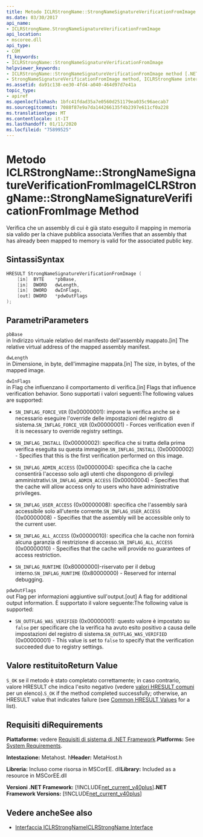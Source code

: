 ```yaml
---
title: Metodo ICLRStrongName::StrongNameSignatureVerificationFromImage
ms.date: 03/30/2017
api_name:
- ICLRStrongName.StrongNameSignatureVerificationFromImage
api_location:
- mscoree.dll
api_type:
- COM
f1_keywords:
- ICLRStrongName::StrongNameSignatureVerificationFromImage
helpviewer_keywords:
- ICLRStrongName::StrongNameSignatureVerificationFromImage method [.NET Framework hosting]
- StrongNameSignatureVerificationFromImage method, ICLRStrongName interface [.NET Framework hosting]
ms.assetid: da91c138-ee30-4fd4-a040-464d97d7e41a
topic_type:
- apiref
ms.openlocfilehash: 1bfc41fdad35a7e0560d251179ea035c96aecab7
ms.sourcegitcommit: 7088f87e9a7da144266135f4b2397e611cf0a228
ms.translationtype: MT
ms.contentlocale: it-IT
ms.lasthandoff: 01/11/2020
ms.locfileid: "75899525"
---
```

# <a name="iclrstrongnamestrongnamesignatureverificationfromimage-method"></a><span data-ttu-id="8a50e-102">Metodo ICLRStrongName::StrongNameSignatureVerificationFromImage</span><span class="sxs-lookup"><span data-stu-id="8a50e-102">ICLRStrongName::StrongNameSignatureVerificationFromImage Method</span></span>
<span data-ttu-id="8a50e-103">Verifica che un assembly di cui è già stato eseguito il mapping in memoria sia valido per la chiave pubblica associata.</span><span class="sxs-lookup"><span data-stu-id="8a50e-103">Verifies that an assembly that has already been mapped to memory is valid for the associated public key.</span></span>  
  
## <a name="syntax"></a><span data-ttu-id="8a50e-104">Sintassi</span><span class="sxs-lookup"><span data-stu-id="8a50e-104">Syntax</span></span>  
  
```cpp  
HRESULT StrongNameSignatureVerificationFromImage (  
    [in]  BYTE    *pbBase,  
    [in]  DWORD   dwLength,  
    [in]  DWORD   dwInFlags,  
    [out] DWORD   *pdwOutFlags  
);  
```  
  
## <a name="parameters"></a><span data-ttu-id="8a50e-105">Parametri</span><span class="sxs-lookup"><span data-stu-id="8a50e-105">Parameters</span></span>  
 `pbBase`  
 <span data-ttu-id="8a50e-106">in Indirizzo virtuale relativo del manifesto dell'assembly mappato.</span><span class="sxs-lookup"><span data-stu-id="8a50e-106">[in] The relative virtual address of the mapped assembly manifest.</span></span>  
  
 `dwLength`  
 <span data-ttu-id="8a50e-107">in Dimensione, in byte, dell'immagine mappata.</span><span class="sxs-lookup"><span data-stu-id="8a50e-107">[in] The size, in bytes, of the mapped image.</span></span>  
  
 `dwInFlags`  
 <span data-ttu-id="8a50e-108">in Flag che influenzano il comportamento di verifica.</span><span class="sxs-lookup"><span data-stu-id="8a50e-108">[in] Flags that influence verification behavior.</span></span> <span data-ttu-id="8a50e-109">Sono supportati i valori seguenti:</span><span class="sxs-lookup"><span data-stu-id="8a50e-109">The following values are supported:</span></span>  
  
- <span data-ttu-id="8a50e-110">`SN_INFLAG_FORCE_VER` (0x00000001): impone la verifica anche se è necessario eseguire l'override delle impostazioni del registro di sistema.</span><span class="sxs-lookup"><span data-stu-id="8a50e-110">`SN_INFLAG_FORCE_VER` (0x00000001) - Forces verification even if it is necessary to override registry settings.</span></span>  
  
- <span data-ttu-id="8a50e-111">`SN_INFLAG_INSTALL` (0x00000002): specifica che si tratta della prima verifica eseguita su questa immagine.</span><span class="sxs-lookup"><span data-stu-id="8a50e-111">`SN_INFLAG_INSTALL` (0x00000002) - Specifies that this is the first verification performed on this image.</span></span>  
  
- <span data-ttu-id="8a50e-112">`SN_INFLAG_ADMIN_ACCESS` (0x00000004): specifica che la cache consentirà l'accesso solo agli utenti che dispongono di privilegi amministrativi.</span><span class="sxs-lookup"><span data-stu-id="8a50e-112">`SN_INFLAG_ADMIN_ACCESS` (0x00000004) - Specifies that the cache will allow access only to users who have administrative privileges.</span></span>  
  
- <span data-ttu-id="8a50e-113">`SN_INFLAG_USER_ACCESS` (0x00000008): specifica che l'assembly sarà accessibile solo all'utente corrente.</span><span class="sxs-lookup"><span data-stu-id="8a50e-113">`SN_INFLAG_USER_ACCESS` (0x00000008) - Specifies that the assembly will be accessible only to the current user.</span></span>  
  
- <span data-ttu-id="8a50e-114">`SN_INFLAG_ALL_ACCESS` (0x00000010): specifica che la cache non fornirà alcuna garanzia di restrizione di accesso.</span><span class="sxs-lookup"><span data-stu-id="8a50e-114">`SN_INFLAG_ALL_ACCESS` (0x00000010) - Specifies that the cache will provide no guarantees of access restriction.</span></span>  
  
- <span data-ttu-id="8a50e-115">`SN_INFLAG_RUNTIME` (0x80000000)-riservato per il debug interno.</span><span class="sxs-lookup"><span data-stu-id="8a50e-115">`SN_INFLAG_RUNTIME` (0x80000000) - Reserved for internal debugging.</span></span>  
  
 `pdwOutFlags`  
 <span data-ttu-id="8a50e-116">out Flag per informazioni aggiuntive sull'output.</span><span class="sxs-lookup"><span data-stu-id="8a50e-116">[out] A flag for additional output information.</span></span> <span data-ttu-id="8a50e-117">È supportato il valore seguente:</span><span class="sxs-lookup"><span data-stu-id="8a50e-117">The following value is supported:</span></span>  
  
- <span data-ttu-id="8a50e-118">`SN_OUTFLAG_WAS_VERIFIED` (0x00000001): questo valore è impostato su `false` per specificare che la verifica ha avuto esito positivo a causa delle impostazioni del registro di sistema.</span><span class="sxs-lookup"><span data-stu-id="8a50e-118">`SN_OUTFLAG_WAS_VERIFIED` (0x00000001) - This value is set to `false` to specify that the verification succeeded due to registry settings.</span></span>  
  
## <a name="return-value"></a><span data-ttu-id="8a50e-119">Valore restituito</span><span class="sxs-lookup"><span data-stu-id="8a50e-119">Return Value</span></span>  
 <span data-ttu-id="8a50e-120">`S_OK` se il metodo è stato completato correttamente; in caso contrario, valore HRESULT che indica l'esito negativo (vedere [valori HRESULT comuni](/windows/win32/seccrypto/common-hresult-values) per un elenco).</span><span class="sxs-lookup"><span data-stu-id="8a50e-120">`S_OK` if the method completed successfully; otherwise, an HRESULT value that indicates failure (see [Common HRESULT Values](/windows/win32/seccrypto/common-hresult-values) for a list).</span></span>  
  
## <a name="requirements"></a><span data-ttu-id="8a50e-121">Requisiti di</span><span class="sxs-lookup"><span data-stu-id="8a50e-121">Requirements</span></span>  
 <span data-ttu-id="8a50e-122">**Piattaforme:** vedere [Requisiti di sistema di .NET Framework](../../../../docs/framework/get-started/system-requirements.md).</span><span class="sxs-lookup"><span data-stu-id="8a50e-122">**Platforms:** See [System Requirements](../../../../docs/framework/get-started/system-requirements.md).</span></span>  
  
 <span data-ttu-id="8a50e-123">**Intestazione:** Metahost. h</span><span class="sxs-lookup"><span data-stu-id="8a50e-123">**Header:** MetaHost.h</span></span>  
  
 <span data-ttu-id="8a50e-124">**Libreria:** Incluso come risorsa in MSCorEE. dll</span><span class="sxs-lookup"><span data-stu-id="8a50e-124">**Library:** Included as a resource in MSCorEE.dll</span></span>  
  
 <span data-ttu-id="8a50e-125">**Versioni .NET Framework:** [!INCLUDE[net_current_v40plus](../../../../includes/net-current-v40plus-md.md)]</span><span class="sxs-lookup"><span data-stu-id="8a50e-125">**.NET Framework Versions:** [!INCLUDE[net_current_v40plus](../../../../includes/net-current-v40plus-md.md)]</span></span>  
  
## <a name="see-also"></a><span data-ttu-id="8a50e-126">Vedere anche</span><span class="sxs-lookup"><span data-stu-id="8a50e-126">See also</span></span>

- [<span data-ttu-id="8a50e-127">Interfaccia ICLRStrongName</span><span class="sxs-lookup"><span data-stu-id="8a50e-127">ICLRStrongName Interface</span></span>](../../../../docs/framework/unmanaged-api/hosting/iclrstrongname-interface.md)
